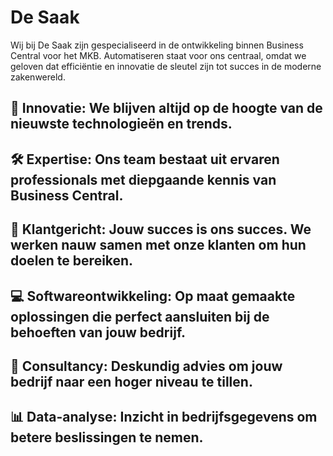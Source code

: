 # De Saak
Wij bij De Saak zijn gespecialiseerd in de ontwikkeling binnen Business Central voor het MKB. Automatiseren staat voor ons centraal, omdat we geloven dat efficiëntie en innovatie de sleutel zijn tot succes in de moderne zakenwereld.

## 🚀 Innovatie: We blijven altijd op de hoogte van de nieuwste technologieën en trends.

## 🛠️ Expertise: Ons team bestaat uit ervaren professionals met diepgaande kennis van Business Central.

## 🌟 Klantgericht: Jouw succes is ons succes. We werken nauw samen met onze klanten om hun doelen te bereiken.

## 💻 Softwareontwikkeling: Op maat gemaakte oplossingen die perfect aansluiten bij de behoeften van jouw bedrijf.

## 🤝 Consultancy: Deskundig advies om jouw bedrijf naar een hoger niveau te tillen.

## 📊 Data-analyse: Inzicht in bedrijfsgegevens om betere beslissingen te nemen.
